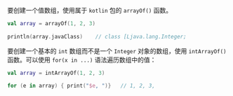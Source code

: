 要创建一个值数组，使用属于 `kotlin` 包的 `arrayOf()` 函数。

```kotlin
val array = arrayOf(1, 2, 3)
	
println(array.javaClass)	// class [Ljava.lang.Integer;
```

要创建一个基本的 `int` 数组而不是一个 `Integer` 对象的数组，使用 `intArrayOf()` 函数。可以使用 `for(x in ...)` 语法遍历数组中的值：

```kotlin
val array = intArrayOf(1, 2, 3)
	
for (e in array) { print("$e, ")}	// 1, 2, 3,
```

